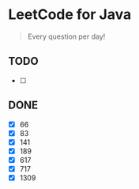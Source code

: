 # LeetCode for Java

> Every question per day!

## TODO

- [ ]

## DONE

- [x] 66
- [x] 83
- [x] 141
- [x] 189
- [x] 617
- [x] 717
- [x] 1309

